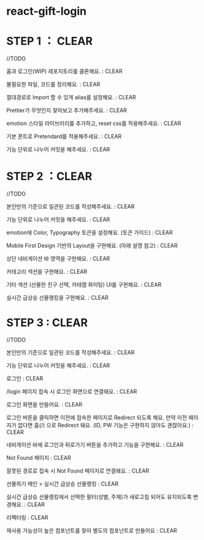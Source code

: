 # react-gift-login

# STEP 1 ： CLEAR

//TODO

홈과 로그인(WIP) 레포지토리를 클론해요. : CLEAR

불필요한 파일, 코드를 정리해요. : CLEAR

절대경로로 Import 할 수 있게 alias를 설정해요. : CLEAR

Prettier가 무엇인지 찾아보고 추가해주세요. : CLEAR

emotion 스타일 라이브러리를 추가하고, reset css를 적용해주세요. : CLEAR

기본 폰트로 Pretendard를 적용해주세요. : CLEAR

기능 단위로 나누어 커밋을 해주세요. : CLEAR

# STEP 2 ：CLEAR

//TODO

본인만의 기준으로 일관된 코드를 작성해주세요. : CLEAR

기능 단위로 나누어 커밋을 해주세요. : CLEAR

emotion에 Color, Typography 토큰을 설정해요. (토큰 가이드) : CLEAR

Mobile First Design 기반의 Layout을 구현해요. (아래 설명 참고) : CLEAR

상단 네비게이션 바 영역을 구현해요. : CLEAR

카테고리 섹션을 구현해요. : CLEAR

기타 섹션 (선물한 친구 선택, 카테캠 화이팅) UI를 구현해요. : CLEAR

실시간 급상승 선물랭킹을 구현해요. : CLEAR

# STEP 3 : CLEAR

//TODO

본인만의 기준으로 일관된 코드를 작성해주세요. : CLEAR

기능 단위로 나누어 커밋을 해주세요. : CLEAR

로그인 : CLEAR

/login 페이지 접속 시 로그인 화면으로 연결돼요. : CLEAR

로그인 화면을 만들어요. : CLEAR

로그인 버튼을 클릭하면 이전에 접속한 페이지로 Redirect 되도록 해요. 만약 이전 페이지가 없다면 홈(/) 으로 Redirect 돼요. (ID, PW 기능은 구현하지 않아도 괜찮아요.) : CLEAR

네비게이션 바에 로그인과 뒤로가기 버튼을 추가하고 기능을 구현해요. : CLEAR

Not Found 페이지 : CLEAR

잘못된 경로로 접속 시 Not Found 페이지로 연결돼요. : CLEAR

선물하기 메인 > 실시간 급상승 선물랭킹 : CLEAR

실시간 급상승 선물랭킹에서 선택한 필터(성별, 주제)가 새로고침 되어도 유지되도록 변경해요. : CLEAR

리팩터링 : CLEAR

재사용 가능성이 높은 컴포넌트를 찾아 별도의 컴포넌트로 만들어요 : CLEAR
